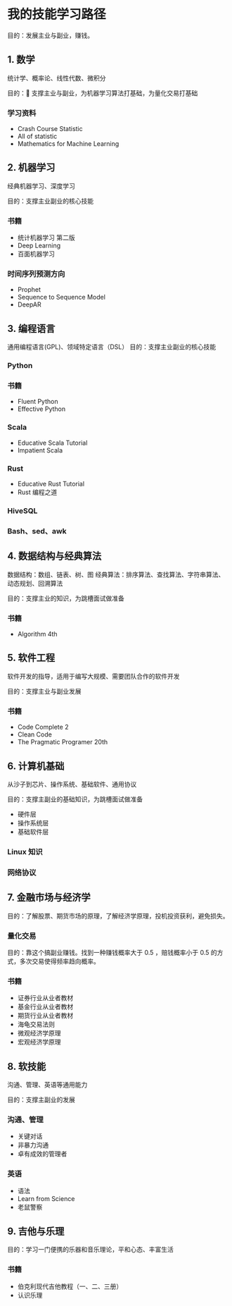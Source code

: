 # 我的技能学习路径

目的：发展主业与副业，赚钱。

## 1. 数学

统计学、概率论、线性代数、微积分

目的： 支撑主业与副业，为机器学习算法打基础，为量化交易打基础

### 学习资料

- Crash Course Statistic
- All of statistic
- Mathematics for Machine Learning

## 2. 机器学习

经典机器学习、深度学习

目的：支撑主业副业的核心技能

### 书籍

- 统计机器学习 第二版
- Deep Learning
- 百面机器学习

### 时间序列预测方向

- Prophet
- Sequence to Sequence Model
- DeepAR

## 3. 编程语言

通用编程语言(GPL)、领域特定语言（DSL）
目的：支撑主业副业的核心技能

### Python

### 书籍

- Fluent Python
- Effective Python

### Scala

- Educative Scala Tutorial
- Impatient Scala

### Rust

- Educative Rust Tutorial
- Rust 编程之道

### HiveSQL

### Bash、sed、awk

## 4. 数据结构与经典算法

数据结构：数组、链表、树、图
经典算法：排序算法、查找算法、字符串算法、动态规划、回溯算法

目的：支撑主业的知识，为跳槽面试做准备

### 书籍

- Algorithm 4th

## 5. 软件工程

软件开发的指导，适用于编写大规模、需要团队合作的软件开发

目的：支撑主业与副业发展

### 书籍

- Code Complete 2
- Clean Code
- The Pragmatic Programer 20th

## 6. 计算机基础

从沙子到芯片、操作系统、基础软件、通用协议

目的：支撑主副业的基础知识，为跳槽面试做准备

- 硬件层
- 操作系统层
- 基础软件层

### Linux 知识

### 网络协议

## 7. 金融市场与经济学

目的：了解股票、期货市场的原理，了解经济学原理，投机投资获利，避免损失。

### 量化交易

目的：靠这个搞副业赚钱。找到一种赚钱概率大于 0.5 ，赔钱概率小于 0.5 的方式，多次交易使得频率趋向概率。

### 书籍

- 证券行业从业者教材
- 基金行业从业者教材
- 期货行业从业者教材
- 海龟交易法则
- 微观经济学原理
- 宏观经济学原理

## 8. 软技能

沟通、管理、英语等通用能力

目的：支撑主副业的发展

### 沟通、管理

- 关键对话
- 非暴力沟通
- 卓有成效的管理者

### 英语

- 语法
- Learn from Science
- 老鼠警察

## 9. 吉他与乐理

目的：学习一门便携的乐器和音乐理论，平和心态、丰富生活

### 书籍

- 伯克利现代吉他教程（一、二、三册）
- 认识乐理
